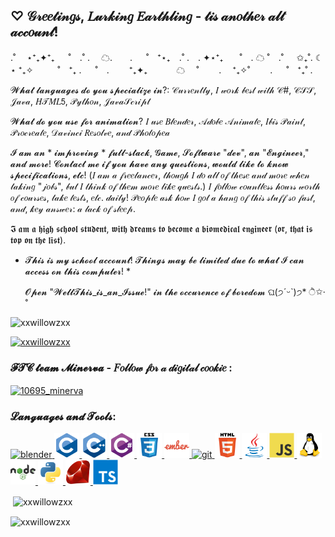 ## ♡ 𝒢𝓇𝑒𝑒𝓉𝒾𝓃𝑔𝓈, 𝐿𝓊𝓇𝓀𝒾𝓃𝑔 𝐸𝒶𝓇𝓉𝒽𝓁𝒾𝓃𝑔 - 𝓉𝒾𝓈 𝒶𝓃𝑜𝓉𝒽𝑒𝓇 𝒶𝓁𝓉 𝒶𝒸𝒸𝑜𝓊𝓃𝓉!
.˚　 ⋆⁺₊✦⁺₊ 　 ˚　.˚ .　 ☁.　　. 　 ˚　⁺⋆₊　.˚ .　. ✦⋆⁺₊ 　
 ˚　. ☁ ˚　.˚　 ✩₊˚. ☾ ⋆ ⁺₊✧  　　˚　⁺₊ . 　 ˚　.　
　⁺₊✦₊　　　 ☁ 　˚　　 . 　⁺₊✧˚　　 . 　 ˚　⁺₊˚ .

𝓦𝓱𝓪𝓽 𝓵𝓪𝓷𝓰𝓾𝓪𝓰𝓮𝓼 𝓭𝓸 𝔂𝓸𝓾 𝓼𝓹𝓮𝓬𝓲𝓪𝓵𝓲𝔃𝓮 𝓲𝓷?:
𝒞𝓊𝓇𝓇𝑒𝓃𝓉𝓁𝓎, 𝐼 𝓌𝑜𝓇𝓀 𝒷𝑒𝓈𝓉 𝓌𝒾𝓉𝒽 𝒞#, 𝒞𝒮𝒮, 𝒥𝒶𝓋𝒶, 𝐻𝒯𝑀𝐿𝟧, 𝒫𝓎𝓉𝒽𝑜𝓃, 𝒥𝒶𝓋𝒶𝒮𝒸𝓇𝒾𝓅𝓉

𝓦𝓱𝓪𝓽 𝓭𝓸 𝔂𝓸𝓾 𝓾𝓼𝓮 𝓯𝓸𝓻 𝓪𝓷𝓲𝓶𝓪𝓽𝓲𝓸𝓷?
𝐼 𝓊𝓈𝑒 𝐵𝓁𝑒𝓃𝒹𝑒𝓇, 𝒜𝒹𝑜𝒷𝑒 𝒜𝓃𝒾𝓂𝒶𝓉𝑒, 𝐼𝒷𝒾𝓈 𝒫𝒶𝒾𝓃𝓉, 𝒫𝓇𝑜𝒸𝓇𝑒𝒶𝓉𝑒, 𝒟𝒶𝓋𝒾𝓃𝒸𝒾 𝑅𝑒𝓈𝑜𝓁𝓋𝑒, 𝒶𝓃𝒹 𝒫𝒽𝑜𝓉𝑜𝓅𝑒𝒶

𝓘 𝓪𝓶 𝓪𝓷 * 𝓲𝓶𝓹𝓻𝓸𝓿𝓲𝓷𝓰 * 𝓯𝓾𝓵𝓵-𝓼𝓽𝓪𝓬𝓴, 𝓖𝓪𝓶𝓮, 𝓢𝓸𝓯𝓽𝔀𝓪𝓻𝓮 "𝓭𝓮𝓿", 𝓪𝓷 "𝓔𝓷𝓰𝓲𝓷𝓮𝓮𝓻," 𝓪𝓷𝓭 𝓶𝓸𝓻𝓮! 𝓒𝓸𝓷𝓽𝓪𝓬𝓽 𝓶𝓮 𝓲𝓯 𝔂𝓸𝓾 𝓱𝓪𝓿𝓮 𝓪𝓷𝔂 𝓺𝓾𝓮𝓼𝓽𝓲𝓸𝓷𝓼, 𝔀𝓸𝓾𝓵𝓭 𝓵𝓲𝓴𝓮 𝓽𝓸 𝓴𝓷𝓸𝔀 𝓼𝓹𝓮𝓬𝓲𝓯𝓲𝓬𝓪𝓽𝓲𝓸𝓷𝓼, 𝓮𝓽𝓬! (𝐼 𝒶𝓂 𝒶 𝒻𝓇𝑒𝑒𝓁𝒶𝓃𝒸𝑒𝓇, 𝓉𝒽𝑜𝓊𝑔𝒽 𝐼 𝒹𝑜 𝒶𝓁𝓁 𝑜𝒻 𝓉𝒽𝑒𝓈𝑒 𝒶𝓃𝒹 𝓂𝑜𝓇𝑒 𝓌𝒽𝑒𝓃 𝓉𝒶𝓀𝒾𝓃𝑔 "𝒿𝑜𝒷𝓈", 𝒷𝓊𝓉 𝐼 𝓉𝒽𝒾𝓃𝓀 𝑜𝒻 𝓉𝒽𝑒𝓂 𝓂𝑜𝓇𝑒 𝓁𝒾𝓀𝑒 𝓆𝓊𝑒𝓈𝓉𝓈.)
𝐼 𝒻𝑜𝓁𝓁𝑜𝓌 𝒸𝑜𝓊𝓃𝓉𝓁𝑒𝓈𝓈 𝒽𝑜𝓊𝓇𝓈 𝓌𝑜𝓇𝓉𝒽 𝑜𝒻 𝒸𝑜𝓊𝓇𝓈𝑒𝓈, 𝓉𝒶𝓀𝑒 𝓉𝑒𝓈𝓉𝓈, 𝑒𝓉𝒸. 𝒹𝒶𝒾𝓁𝓎! 𝒫𝑒𝑜𝓅𝓁𝑒 𝒶𝓈𝓀 𝒽𝑜𝓌 𝐼 𝑔𝑜𝓉 𝒶 𝒽𝒶𝓃𝑔 𝑜𝒻 𝓉𝒽𝒾𝓈 𝓈𝓉𝓊𝒻𝒻 𝓈𝑜 𝒻𝒶𝓈𝓉, 𝒶𝓃𝒹, 𝓀𝑒𝓎 𝒶𝓃𝓈𝓌𝑒𝓇: 𝒶 𝓁𝒶𝒸𝓀 𝑜𝒻 𝓈𝓁𝑒𝑒𝓅.

𝕴 𝖆𝖒 𝖆 𝖍𝖎𝖌𝖍 𝖘𝖈𝖍𝖔𝖔𝖑 𝖘𝖙𝖚𝖉𝖊𝖓𝖙, 𝖜𝖎𝖙𝖍 𝖉𝖗𝖊𝖆𝖒𝖘 𝖙𝖔 𝖇𝖊𝖈𝖔𝖒𝖊 𝖆 𝖇𝖎𝖔𝖒𝖊𝖉𝖎𝖈𝖆𝖑 𝖊𝖓𝖌𝖎𝖓𝖊𝖊𝖗 (𝖔𝖗, 𝖙𝖍𝖆𝖙 𝖎𝖘 𝖙𝖔𝖕 𝖔𝖓 𝖙𝖍𝖊 𝖑𝖎𝖘𝖙).

* 𝓣𝓱𝓲𝓼 𝓲𝓼 𝓶𝔂 𝓼𝓬𝓱𝓸𝓸𝓵 𝓪𝓬𝓬𝓸𝓾𝓷𝓽! 𝓣𝓱𝓲𝓷𝓰𝓼 𝓶𝓪𝔂 𝓫𝓮 𝓵𝓲𝓶𝓲𝓽𝓮𝓭 𝓭𝓾𝓮 𝓽𝓸 𝔀𝓱𝓪𝓽 𝓘 𝓬𝓪𝓷 𝓪𝓬𝓬𝓮𝓼𝓼 𝓸𝓷 𝓽𝓱𝓲𝓼 𝓬𝓸𝓶𝓹𝓾𝓽𝓮𝓻! *

  𝓞𝓹𝓮𝓷 "𝓦𝓮𝓵𝓵𝓣𝓱𝓲𝓼_𝓲𝓼_𝓪𝓷_𝓘𝓼𝓼𝓾𝓮!" 𝓲𝓷 𝓽𝓱𝓮 𝓸𝓬𝓬𝓾𝓻𝓮𝓷𝓬𝓮 𝓸𝓯 𝓫𝓸𝓻𝓮𝓭𝓸𝓶 ଘ(੭ˊᵕˋ)੭* ੈ✩‧˚


<p align="left"> <img src="https://komarev.com/ghpvc/?username=xxwillowzxx&label=Profile%20views&color=0e75b6&style=flat" alt="xxwillowzxx" /> </p>

<p align="left"> <a href="https://github.com/ryo-ma/github-profile-trophy"><img src="https://github-profile-trophy.vercel.app/?username=xxwillowzxx" alt="xxwillowzxx" /></a> </p>

<h3 align="left">𝓕𝓣𝓒 𝓽𝓮𝓪𝓶 𝓜𝓲𝓷𝓮𝓻𝓿𝓪 - 𝐹𝑜𝓁𝓁𝑜𝓌 𝒻𝑜𝓇 𝒶 𝒹𝒾𝑔𝒾𝓉𝒶𝓁 𝒸𝑜𝑜𝓀𝒾𝑒 :</h3>
<p align="left">
<a href="https://instagram.com/10695_minerva" target="blank"><img align="center" src="https://raw.githubusercontent.com/rahuldkjain/github-profile-readme-generator/master/src/images/icons/Social/instagram.svg" alt="10695_minerva" height="30" width="40" /></a>
</p>

<h3 align="left">𝓛𝓪𝓷𝓰𝓾𝓪𝓰𝓮𝓼 𝓪𝓷𝓭 𝓣𝓸𝓸𝓵𝓼:</h3>
<p align="left"> <a href="https://www.blender.org/" target="_blank" rel="noreferrer"> <img src="https://download.blender.org/branding/community/blender_community_badge_white.svg" alt="blender" width="40" height="40"/> </a> <a href="https://www.cprogramming.com/" target="_blank" rel="noreferrer"> <img src="https://raw.githubusercontent.com/devicons/devicon/master/icons/c/c-original.svg" alt="c" width="40" height="40"/> </a> <a href="https://www.w3schools.com/cpp/" target="_blank" rel="noreferrer"> <img src="https://raw.githubusercontent.com/devicons/devicon/master/icons/cplusplus/cplusplus-original.svg" alt="cplusplus" width="40" height="40"/> </a> <a href="https://www.w3schools.com/cs/" target="_blank" rel="noreferrer"> <img src="https://raw.githubusercontent.com/devicons/devicon/master/icons/csharp/csharp-original.svg" alt="csharp" width="40" height="40"/> </a> <a href="https://www.w3schools.com/css/" target="_blank" rel="noreferrer"> <img src="https://raw.githubusercontent.com/devicons/devicon/master/icons/css3/css3-original-wordmark.svg" alt="css3" width="40" height="40"/> </a> <a href="https://emberjs.com/" target="_blank" rel="noreferrer"> <img src="https://raw.githubusercontent.com/devicons/devicon/master/icons/ember/ember-original-wordmark.svg" alt="ember" width="40" height="40"/> </a> <a href="https://git-scm.com/" target="_blank" rel="noreferrer"> <img src="https://www.vectorlogo.zone/logos/git-scm/git-scm-icon.svg" alt="git" width="40" height="40"/> </a> <a href="https://www.w3.org/html/" target="_blank" rel="noreferrer"> <img src="https://raw.githubusercontent.com/devicons/devicon/master/icons/html5/html5-original-wordmark.svg" alt="html5" width="40" height="40"/> </a> <a href="https://www.java.com" target="_blank" rel="noreferrer"> <img src="https://raw.githubusercontent.com/devicons/devicon/master/icons/java/java-original.svg" alt="java" width="40" height="40"/> </a> <a href="https://developer.mozilla.org/en-US/docs/Web/JavaScript" target="_blank" rel="noreferrer"> <img src="https://raw.githubusercontent.com/devicons/devicon/master/icons/javascript/javascript-original.svg" alt="javascript" width="40" height="40"/> </a> <a href="https://www.linux.org/" target="_blank" rel="noreferrer"> <img src="https://raw.githubusercontent.com/devicons/devicon/master/icons/linux/linux-original.svg" alt="linux" width="40" height="40"/> </a> <a href="https://nodejs.org" target="_blank" rel="noreferrer"> <img src="https://raw.githubusercontent.com/devicons/devicon/master/icons/nodejs/nodejs-original-wordmark.svg" alt="nodejs" width="40" height="40"/> </a> <a href="https://www.python.org" target="_blank" rel="noreferrer"> <img src="https://raw.githubusercontent.com/devicons/devicon/master/icons/python/python-original.svg" alt="python" width="40" height="40"/> </a> <a href="https://www.ruby-lang.org/en/" target="_blank" rel="noreferrer"> <img src="https://raw.githubusercontent.com/devicons/devicon/master/icons/ruby/ruby-original.svg" alt="ruby" width="40" height="40"/> </a> <a href="https://www.typescriptlang.org/" target="_blank" rel="noreferrer"> <img src="https://raw.githubusercontent.com/devicons/devicon/master/icons/typescript/typescript-original.svg" alt="typescript" width="40" height="40"/> </a> </p>


<p>&nbsp;<img align="center" src="https://github-readme-stats.vercel.app/api?username=xxwillowzxx&show_icons=true&locale=en" alt="xxwillowzxx" /></p>

<p><img align="center" src="https://github-readme-streak-stats.herokuapp.com/?user=xxwillowzxx&" alt="xxwillowzxx" /></p>

